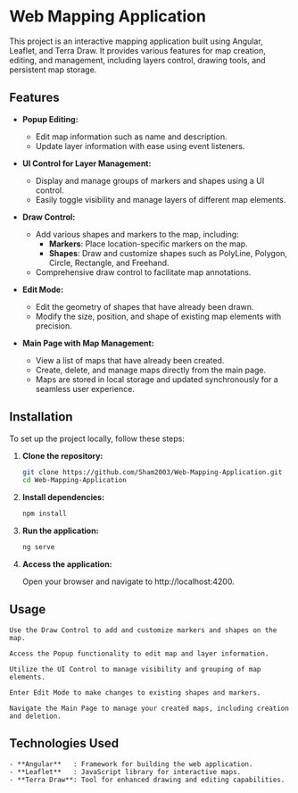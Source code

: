 # Web Mapping Application
This project is an interactive mapping application built using Angular, Leaflet, and Terra Draw. It provides various features for map creation, editing, and management, including layers control, drawing tools, and persistent map storage.

## Features

- **Popup Editing:**
  - Edit map information such as name and description.
  - Update layer information with ease using event listeners.

- **UI Control for Layer Management:**
  - Display and manage groups of markers and shapes using a UI control.
  - Easily toggle visibility and manage layers of different map elements.

- **Draw Control:**
  - Add various shapes and markers to the map, including:
    - **Markers**: Place location-specific markers on the map.
    - **Shapes**: Draw and customize shapes such as PolyLine, Polygon, Circle, Rectangle, and Freehand.
  - Comprehensive draw control to facilitate map annotations.

- **Edit Mode:**
  - Edit the geometry of shapes that have already been drawn.
  - Modify the size, position, and shape of existing map elements with precision.

- **Main Page with Map Management:**
  - View a list of maps that have already been created.
  - Create, delete, and manage maps directly from the main page.
  - Maps are stored in local storage and updated synchronously for a seamless user experience.

## Installation

To set up the project locally, follow these steps:

1. **Clone the repository:**
   ```bash
   git clone https://github.com/Sham2003/Web-Mapping-Application.git
   cd Web-Mapping-Application


2. **Install dependencies:**

    ```bash
    npm install


3. **Run the application:**

    ```bash
    ng serve


4. **Access the application:**

    Open your browser and navigate to http://localhost:4200.


## Usage


    Use the Draw Control to add and customize markers and shapes on the map.
    
    Access the Popup functionality to edit map and layer information.
    
    Utilize the UI Control to manage visibility and grouping of map elements.
    
    Enter Edit Mode to make changes to existing shapes and markers.
    
    Navigate the Main Page to manage your created maps, including creation and deletion.


## Technologies Used
    - **Angular**   : Framework for building the web application.
    - **Leaflet**   : JavaScript library for interactive maps.
    - **Terra Draw**: Tool for enhanced drawing and editing capabilities.




